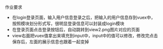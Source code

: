 

作业要求
* 在login登录页面，输入用户信息登录之后，把输入的用户信息存到vuex中，按照模块划分形式写，很明显登录信息可以封装成login模块
* 在登录页面点击登录按钮后，自动跳转到view2.png图片对应的页面
* view右面把vuex值拿出来填充到input中，input中的值可以修改，修改完点击保存后，左面的展示信息也跟着一起变掉
